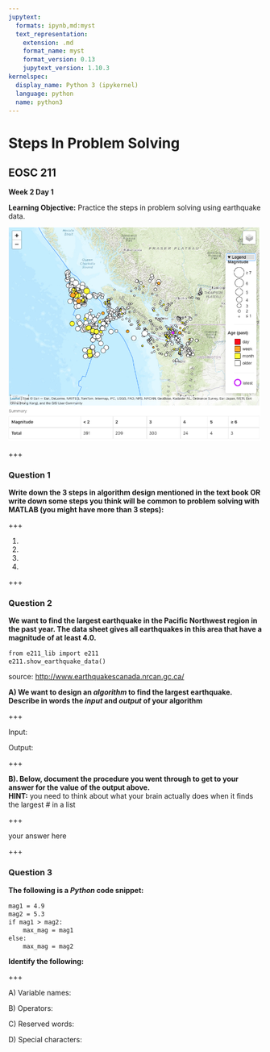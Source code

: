 ```yaml
---
jupytext:
  formats: ipynb,md:myst
  text_representation:
    extension: .md
    format_name: myst
    format_version: 0.13
    jupytext_version: 1.10.3
kernelspec:
  display_name: Python 3 (ipykernel)
  language: python
  name: python3
---
```


# Steps In Problem Solving

## EOSC 211

**Week 2 Day 1**

**Learning Objective:** Practice the steps in problem solving using earthquake data.

<img src=".\quakemap.png" width="500">

+++

### Question 1

**Write down the 3 steps in algorithm design mentioned in the text book OR write down some steps you think will be common to problem solving with MATLAB (you might have more than 3 steps):**

+++

1) 

2)

3)

4)

+++

### Question 2
**We want to find the largest earthquake in the Pacific Northwest region in the past year.  The data sheet gives all earthquakes in this area that have a magnitude of at least 4.0.**

```{code-cell} ipython3
from e211_lib import e211
e211.show_earthquake_data()
```

source: http://www.earthquakescanada.nrcan.gc.ca/

**A) We want to design an *algorithm* to find the largest earthquake. Describe in words the *input* and *output* of your algorithm**

+++

Input:

Output:

+++

**B).  Below, document the procedure you went through to get to your answer for the value of the output above.  <br> HINT:**  you need to think about what your brain actually does when it finds the largest # in a list

+++

your answer here

+++

### Question 3

**The following is a *Python* code snippet:**

```{code-cell} ipython3
mag1 = 4.9
mag2 = 5.3
if mag1 > mag2:
    max_mag = mag1
else:
    max_mag = mag2
```

**Identify the following:**

+++

A) Variable names:

B) Operators:

C) Reserved words:

D) Special characters:
